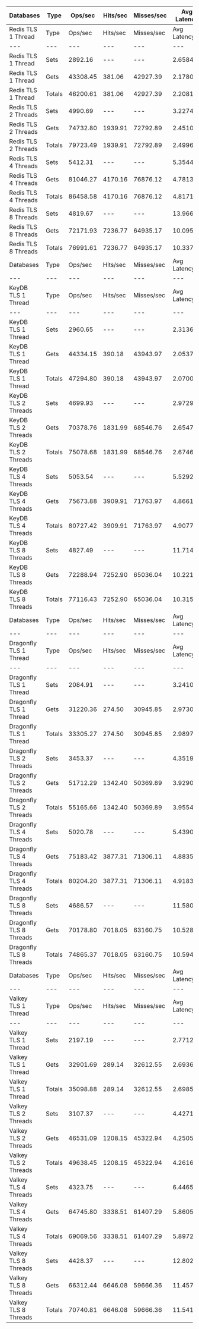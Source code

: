 | Databases | Type | Ops/sec | Hits/sec | Misses/sec | Avg Latency | p50 Latency | p99 Latency | p99.9 Latency | KB/sec |
| --- | --- | --- | --- | --- | --- | --- | --- | --- | --- |
| Redis TLS 1 Thread | Type | Ops/sec | Hits/sec | Misses/sec | Avg Latency | p50 Latency | p99 Latency | p99.9 Latency | KB/sec |
| --- | --- | --- | --- | --- | --- | --- | --- | --- | --- |
Redis TLS 1 Thread | Sets | 2892.16 | --- | --- | 2.65849 | 2.11100 | 3.74300 | 188.41500 | 1581.20 |
Redis TLS 1 Thread | Gets | 43308.45 | 381.06 | 42927.39 | 2.17808 | 2.11100 | 3.61500 | 7.55100 | 1876.66 |
Redis TLS 1 Thread | Totals | 46200.61 | 381.06 | 42927.39 | 2.20815 | 2.11100 | 3.63100 | 7.80700 | 3457.86 |
Redis TLS 2 Threads | Sets | 4990.69 | --- | --- | 3.22741 | 2.23900 | 6.14300 | 288.76700 | 2728.51 |
Redis TLS 2 Threads | Gets | 74732.80 | 1939.91 | 72792.89 | 2.45105 | 2.23900 | 5.88700 | 7.32700 | 3883.31 |
Redis TLS 2 Threads | Totals | 79723.49 | 1939.91 | 72792.89 | 2.49965 | 2.23900 | 5.88700 | 7.45500 | 6611.82 |
Redis TLS 4 Threads | Sets | 5412.31 | --- | --- | 5.35448 | 4.67100 | 11.00700 | 280.57500 | 2959.02 |
Redis TLS 4 Threads | Gets | 81046.27 | 4170.16 | 76876.12 | 4.78130 | 4.67100 | 10.68700 | 13.56700 | 5250.62 |
Redis TLS 4 Threads | Totals | 86458.58 | 4170.16 | 76876.12 | 4.81718 | 4.67100 | 10.68700 | 13.82300 | 8209.64 |
Redis TLS 8 Threads | Sets | 4819.67 | --- | --- | 13.96696 | 9.79100 | 24.31900 | 1409.02300 | 2635.02 |
Redis TLS 8 Threads | Gets | 72171.93 | 7236.77 | 64935.17 | 10.09503 | 9.72700 | 23.29500 | 30.46300 | 6447.63 |
Redis TLS 8 Threads | Totals | 76991.61 | 7236.77 | 64935.17 | 10.33741 | 9.72700 | 23.29500 | 31.35900 | 9082.65 |
| Databases | Type | Ops/sec | Hits/sec | Misses/sec | Avg Latency | p50 Latency | p99 Latency | p99.9 Latency | KB/sec |
| --- | --- | --- | --- | --- | --- | --- | --- | --- | --- |
| KeyDB TLS 1 Thread | Type | Ops/sec | Hits/sec | Misses/sec | Avg Latency | p50 Latency | p99 Latency | p99.9 Latency | KB/sec |
| --- | --- | --- | --- | --- | --- | --- | --- | --- | --- |
KeyDB TLS 1 Thread | Sets | 2960.65 | --- | --- | 2.31361 | 2.09500 | 3.27900 | 100.86300 | 1618.64 |
KeyDB TLS 1 Thread | Gets | 44334.15 | 390.18 | 43943.97 | 2.05378 | 2.06300 | 3.16700 | 3.53500 | 1921.16 |
KeyDB TLS 1 Thread | Totals | 47294.80 | 390.18 | 43943.97 | 2.07004 | 2.06300 | 3.16700 | 3.56700 | 3539.80 |
KeyDB TLS 2 Threads | Sets | 4699.93 | --- | --- | 2.97299 | 2.36700 | 9.59900 | 123.39100 | 2569.54 |
KeyDB TLS 2 Threads | Gets | 70378.76 | 1831.99 | 68546.76 | 2.65472 | 2.36700 | 8.38300 | 12.92700 | 3659.63 |
KeyDB TLS 2 Threads | Totals | 75078.68 | 1831.99 | 68546.76 | 2.67464 | 2.36700 | 8.44700 | 13.11900 | 6229.18 |
KeyDB TLS 4 Threads | Sets | 5053.54 | --- | --- | 5.52927 | 4.60700 | 12.47900 | 276.47900 | 2762.87 |
KeyDB TLS 4 Threads | Gets | 75673.88 | 3909.91 | 71763.97 | 4.86619 | 4.60700 | 11.90300 | 16.76700 | 4910.71 |
KeyDB TLS 4 Threads | Totals | 80727.42 | 3909.91 | 71763.97 | 4.90770 | 4.60700 | 11.96700 | 17.15100 | 7673.58 |
KeyDB TLS 8 Threads | Sets | 4827.49 | --- | --- | 11.71475 | 9.79100 | 25.47100 | 626.68700 | 2639.29 |
KeyDB TLS 8 Threads | Gets | 72288.94 | 7252.90 | 65036.04 | 10.22156 | 9.79100 | 24.31900 | 31.48700 | 6460.30 |
KeyDB TLS 8 Threads | Totals | 77116.43 | 7252.90 | 65036.04 | 10.31503 | 9.79100 | 24.44700 | 31.99900 | 9099.58 |
| Databases | Type | Ops/sec | Hits/sec | Misses/sec | Avg Latency | p50 Latency | p99 Latency | p99.9 Latency | KB/sec |
| --- | --- | --- | --- | --- | --- | --- | --- | --- | --- |
| Dragonfly TLS 1 Thread | Type | Ops/sec | Hits/sec | Misses/sec | Avg Latency | p50 Latency | p99 Latency | p99.9 Latency | KB/sec |
| --- | --- | --- | --- | --- | --- | --- | --- | --- | --- |
Dragonfly TLS 1 Thread | Sets | 2084.91 | --- | --- | 3.24103 | 2.94300 | 6.62300 | 113.15100 | 1139.86 |
Dragonfly TLS 1 Thread | Gets | 31220.36 | 274.50 | 30945.85 | 2.97300 | 2.92700 | 6.49500 | 7.10300 | 1352.76 |
Dragonfly TLS 1 Thread | Totals | 33305.27 | 274.50 | 30945.85 | 2.98978 | 2.92700 | 6.52700 | 7.13500 | 2492.61 |
Dragonfly TLS 2 Threads | Sets | 3453.37 | --- | --- | 4.35193 | 3.90300 | 9.08700 | 160.76700 | 1888.03 |
Dragonfly TLS 2 Threads | Gets | 51712.29 | 1342.40 | 50369.89 | 3.92900 | 3.88700 | 8.83100 | 10.36700 | 2687.13 |
Dragonfly TLS 2 Threads | Totals | 55165.66 | 1342.40 | 50369.89 | 3.95548 | 3.88700 | 8.83100 | 10.55900 | 4575.16 |
Dragonfly TLS 4 Threads | Sets | 5020.78 | --- | --- | 5.43909 | 4.99100 | 11.32700 | 219.13500 | 2744.97 |
Dragonfly TLS 4 Threads | Gets | 75183.42 | 3877.31 | 71306.11 | 4.88355 | 4.95900 | 10.94300 | 13.69500 | 4875.23 |
Dragonfly TLS 4 Threads | Totals | 80204.20 | 3877.31 | 71306.11 | 4.91832 | 4.95900 | 10.94300 | 14.07900 | 7620.20 |
Dragonfly TLS 8 Threads | Sets | 4686.57 | --- | --- | 11.58098 | 10.62300 | 26.87900 | 425.98300 | 2562.25 |
Dragonfly TLS 8 Threads | Gets | 70178.80 | 7018.05 | 63160.75 | 10.52865 | 10.62300 | 25.59900 | 35.83900 | 6260.08 |
Dragonfly TLS 8 Threads | Totals | 74865.37 | 7018.05 | 63160.75 | 10.59452 | 10.62300 | 25.59900 | 37.11900 | 8822.33 |
| Databases | Type | Ops/sec | Hits/sec | Misses/sec | Avg Latency | p50 Latency | p99 Latency | p99.9 Latency | KB/sec |
| --- | --- | --- | --- | --- | --- | --- | --- | --- | --- |
| Valkey TLS 1 Thread | Type | Ops/sec | Hits/sec | Misses/sec | Avg Latency | p50 Latency | p99 Latency | p99.9 Latency | KB/sec |
| --- | --- | --- | --- | --- | --- | --- | --- | --- | --- |
Valkey TLS 1 Thread | Sets | 2197.19 | --- | --- | 2.77120 | 2.41500 | 6.68700 | 36.09500 | 1201.24 |
Valkey TLS 1 Thread | Gets | 32901.69 | 289.14 | 32612.55 | 2.69364 | 2.41500 | 6.30300 | 10.36700 | 1425.54 |
Valkey TLS 1 Thread | Totals | 35098.88 | 289.14 | 32612.55 | 2.69850 | 2.41500 | 6.33500 | 10.49500 | 2626.78 |
Valkey TLS 2 Threads | Sets | 3107.37 | --- | --- | 4.42717 | 4.15900 | 10.23900 | 81.40700 | 1698.86 |
Valkey TLS 2 Threads | Gets | 46531.09 | 1208.15 | 45322.94 | 4.25056 | 4.15900 | 9.79100 | 12.67100 | 2418.03 |
Valkey TLS 2 Threads | Totals | 49638.45 | 1208.15 | 45322.94 | 4.26162 | 4.15900 | 9.79100 | 12.92700 | 4116.89 |
Valkey TLS 4 Threads | Sets | 4323.75 | --- | --- | 6.44656 | 5.63100 | 12.03100 | 246.78300 | 2363.89 |
Valkey TLS 4 Threads | Gets | 64745.80 | 3338.51 | 61407.29 | 5.86056 | 5.63100 | 11.26300 | 15.87100 | 4198.15 |
Valkey TLS 4 Threads | Totals | 69069.56 | 3338.51 | 61407.29 | 5.89725 | 5.63100 | 11.32700 | 16.25500 | 6562.04 |
Valkey TLS 8 Threads | Sets | 4428.37 | --- | --- | 12.80240 | 11.26300 | 20.47900 | 565.24700 | 2421.08 |
Valkey TLS 8 Threads | Gets | 66312.44 | 6646.08 | 59666.36 | 11.45753 | 11.26300 | 19.71100 | 24.95900 | 5922.58 |
Valkey TLS 8 Threads | Totals | 70740.81 | 6646.08 | 59666.36 | 11.54172 | 11.26300 | 19.83900 | 25.47100 | 8343.66 |
